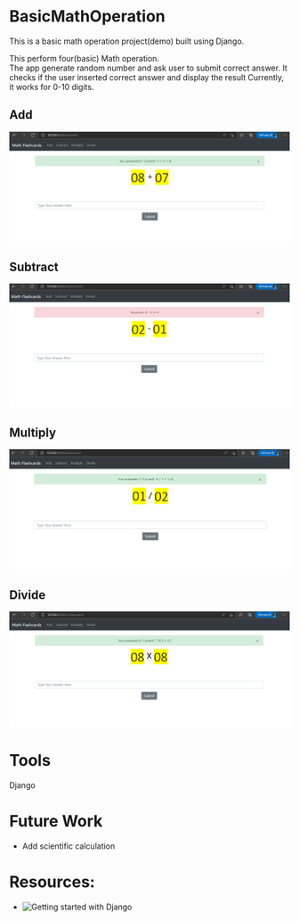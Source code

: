 # BasicMathOperation
This is a basic math operation project(demo) built using Django.

This perform four(basic) Math operation.  
The app generate random number and ask user to submit correct answer. It checks if the user inserted correct answer and display the result
Currently, it works for 0-10 digits.

## Add
![addition](https://github.com/bibekbaniya2021/flashcard/blob/master/flash/static/images/add.png)

## Subtract
![subtraction](https://github.com/bibekbaniya2021/flashcard/blob/master/flash/static/images/subtract.png)

## Multiply
![multiplication](https://github.com/bibekbaniya2021/flashcard/blob/master/flash/static/images/divide.png)

## Divide
![division](https://github.com/bibekbaniya2021/flashcard/blob/master/flash/static/images/multiply.png)

# Tools
Django

# Future Work
- Add scientific calculation

# Resources:
- ![Getting started with Django](https://www.djangoproject.com/start/)
